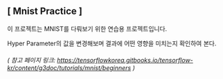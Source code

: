 [ Mnist Practice ]
-------------------------

이 프로젝트는 MNIST를 다뤄보기 위한 연습용 프로젝트입니다.

Hyper Parameter의 값을 변경해보며 결과에 어떤 영향을 미치는지 확인하여 본다.

###### ( 참고 페이지 링크: https://tensorflowkorea.gitbooks.io/tensorflow-kr/content/g3doc/tutorials/mnist/beginners )
